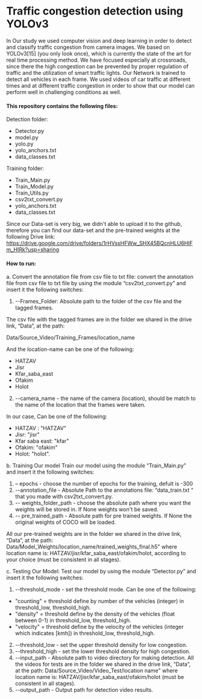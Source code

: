 # Traffic congestion detection using YOLOv3 #

In Our study we used computer vision and deep learning in order to detect and classify traffic congestion from camera images. We based on YOLOv3[15] (you only look once), which is currently the state of the art for real time processing method.
We have focused especially at crossroads, since there the high congestion can be prevented by proper regulation of traffic and the utilization of smart traffic lights.
Our Network is trained to detect all vehicles in each frame. We used videos of car traffic at different times and at different traffic congestion in order to show that our model can perform well in challenging conditions as well. 

#### This repository contains the following files: ####

Detection folder:
* Detector.py
*	model.py
*	yolo.py
*	yolo_anchors.txt
*	data_classes.txt

Training folder:
*	Train_Main.py
*	Train_Model.py
*	Train_Utils.py
*	csv2txt_convert.py
*	yolo_anchors.txt
*	data_classes.txt

Since our Data-set is very big, we didn't able to upload it to the github, therefore you can find our data-set and the pre-trained weights at the following Drive link:
https://drive.google.com/drive/folders/1rHVssHFWw_SHX45BQcnHLU6HIFm_HIRk?usp=sharing

#### How to run: ####

a.	Convert the annotation file from csv file to txt file:
convert the annotation file from csv file to txt file by using the module “csv2txt_convert.py” and insert it the following switches:
1.	--Frames_Folder: Absolute path to the folder of the csv file and the tagged frames. 

The csv file with the tagged frames are in the folder we shared in the drive link, “Data”, at the path:

Data/Source_Video/Training_Frames/location_name

And the location-name can be one of the following:
* HATZAV
* Jisr
* Kfar_saba_east
* Ofakim
* Holot

2.	--camera_name - the name of the camera (location), should be match to the name of the location that the frames were taken.

In our case, Can be one of the following:
* HATZAV : "HATZAV"
* Jisr: "jisr"
* Kfar saba east: "kfar"
* Ofakim: "ofakim"
* Holot: "holot".



b.	Training Our model
Train our model using the module “Train_Main.py” and insert it the following switches:
1.	– epochs - choose the number of epochs for the training, defult is -300
2.	--annotation_file - Absolute Path to the annotations file: “data_train.txt “ that you made with csv2txt_convert.py.
3.	-- weights_folder_path - choose the absolute path where you want the weights will be stored in. If None weights won't be saved.
4.	-- pre_trained_path - Absolute path for pre trained weights.
If None the original weights of COCO will be loaded.

All our pre-trained weights are in the folder we shared in the drive link, “Data”, at the path: 
Data/Model_Weights/location_name/trained_weights_final.h5"
where location name is: HATZAV/jisr/kfar_saba_east/ofakim/holot, according to your choice (must be consistent in all stages).

c.	Testing Our Model:
Test our model by using the module “Detector.py” and insert it the following switches:
1.	--threshold_mode - set the threshold mode. Can be one of the following:
* "counting" = threshold define by number of the vehicles (integer) in threshold_low, threshold_high.
* "density" = threshold define by the density of the vehicles (float between 0-1) in threshold_low, threshold_high.
* "velocity" = threshold define by the velocity of the vehicles (integer which indicates [kmh]) in threshold_low, threshold_high.
2.	--threshold_low - set the upper threshold density for low congestion.
3.	--threshold_high - set the lower threshold density for high congestion.
4.	--input_path - Absolute path to video directory for making detection.
All the videos for tests are in the folder we shared in the drive link, “Data”, at the path:
Data/Source_Video/Video_Test/location name"
where location name is: HATZAV/jisr/kfar_saba_east/ofakim/holot 
(must be consistent in all stages).
5.	--output_path - Output path for detection video results.

